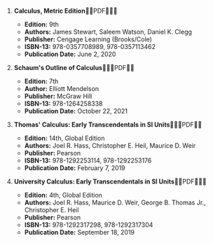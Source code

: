 1. **Calculus, Metric Edition**🚨🚨PDF🚨🚨🚨
   - **Edition:** 9th
   - **Authors:** James Stewart, Saleem Watson, Daniel K. Clegg
   - **Publisher:** Cengage Learning (Brooks/Cole)
   - **ISBN-13:** 978-0357708989, 978-0357113462
   - **Publication Date:** June 2, 2020

2. **Schaum's Outline of Calculus**🚨🚨🚨PDF🚨🚨
   - **Edition:** 7th
   - **Author:** Elliott Mendelson
   - **Publisher:** McGraw Hill
   - **ISBN-13:** 978-1264258338
   - **Publication Date:** October 22, 2021

3. **Thomas' Calculus: Early Transcendentals in SI Units**🚨🚨🚨PDF🚨🚨
   - **Edition:** 14th, Global Edition
   - **Authors:** Joel R. Hass, Christopher E. Heil, Maurice D. Weir
   - **Publisher:** Pearson
   - **ISBN-13:** 978-1292253114, 978-1292253176
   - **Publication Date:** February 7, 2019

4. **University Calculus: Early Transcendentals in SI Units**🚨🚨PDF🚨🚨🚨
   - **Edition:** 4th, Global Edition
   - **Authors:** Joel R. Hass, Maurice D. Weir, George B. Thomas Jr., Christopher E. Heil
   - **Publisher:** Pearson
   - **ISBN-13:** 978-1292317298, 978-1292317304
   - **Publication Date:** September 18, 2019
